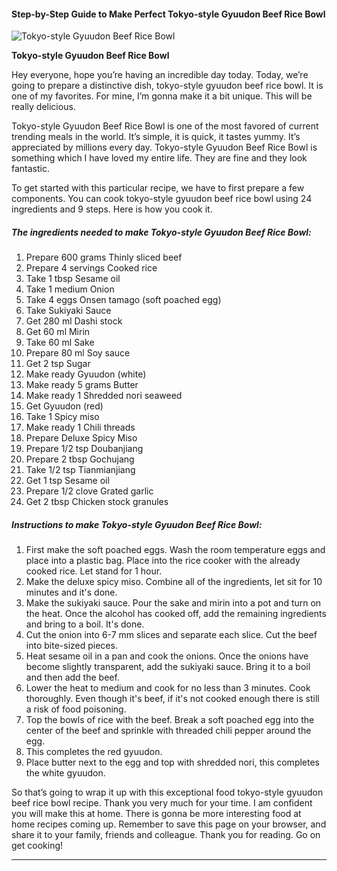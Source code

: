             

#### Step-by-Step Guide to Make Perfect Tokyo-style Gyuudon Beef Rice Bowl

![Tokyo-style Gyuudon Beef Rice Bowl](https://img-global.cpcdn.com/recipes/6681812618182656/751x532cq70/tokyo-style-gyuudon-beef-rice-bowl-recipe-main-photo.jpg)

**Tokyo-style Gyuudon Beef Rice Bowl**

Hey everyone, hope you’re having an incredible day today. Today, we’re going to prepare a distinctive dish, tokyo-style gyuudon beef rice bowl. It is one of my favorites. For mine, I’m gonna make it a bit unique. This will be really delicious.

Tokyo-style Gyuudon Beef Rice Bowl is one of the most favored of current trending meals in the world. It’s simple, it is quick, it tastes yummy. It’s appreciated by millions every day. Tokyo-style Gyuudon Beef Rice Bowl is something which I have loved my entire life. They are fine and they look fantastic.

To get started with this particular recipe, we have to first prepare a few components. You can cook tokyo-style gyuudon beef rice bowl using 24 ingredients and 9 steps. Here is how you cook it.

##### The ingredients needed to make Tokyo-style Gyuudon Beef Rice Bowl:

1.  Prepare 600 grams Thinly sliced beef
2.  Prepare 4 servings Cooked rice
3.  Take 1 tbsp Sesame oil
4.  Take 1 medium Onion
5.  Take 4 eggs Onsen tamago (soft poached egg)
6.  Take Sukiyaki Sauce
7.  Get 280 ml Dashi stock
8.  Get 60 ml Mirin
9.  Take 60 ml Sake
10.  Prepare 80 ml Soy sauce
11.  Get 2 tsp Sugar
12.  Make ready Gyuudon (white)
13.  Make ready 5 grams Butter
14.  Make ready 1 Shredded nori seaweed
15.  Get Gyuudon (red)
16.  Take 1 Spicy miso
17.  Make ready 1 Chili threads
18.  Prepare Deluxe Spicy Miso
19.  Prepare 1/2 tsp Doubanjiang
20.  Prepare 2 tbsp Gochujang
21.  Take 1/2 tsp Tianmianjiang
22.  Get 1 tsp Sesame oil
23.  Prepare 1/2 clove Grated garlic
24.  Get 2 tbsp Chicken stock granules

##### Instructions to make Tokyo-style Gyuudon Beef Rice Bowl:

1.  First make the soft poached eggs. Wash the room temperature eggs and place into a plastic bag. Place into the rice cooker with the already cooked rice. Let stand for 1 hour.
2.  Make the deluxe spicy miso. Combine all of the ingredients, let sit for 10 minutes and it's done.
3.  Make the sukiyaki sauce. Pour the sake and mirin into a pot and turn on the heat. Once the alcohol has cooked off, add the remaining ingredients and bring to a boil. It's done.
4.  Cut the onion into 6-7 mm slices and separate each slice. Cut the beef into bite-sized pieces.
5.  Heat sesame oil in a pan and cook the onions. Once the onions have become slightly transparent, add the sukiyaki sauce. Bring it to a boil and then add the beef.
6.  Lower the heat to medium and cook for no less than 3 minutes. Cook thoroughly. Even though it's beef, if it's not cooked enough there is still a risk of food poisoning.
7.  Top the bowls of rice with the beef. Break a soft poached egg into the center of the beef and sprinkle with threaded chili pepper around the egg.
8.  This completes the red gyuudon.
9.  Place butter next to the egg and top with shredded nori, this completes the white gyuudon.

So that’s going to wrap it up with this exceptional food tokyo-style gyuudon beef rice bowl recipe. Thank you very much for your time. I am confident you will make this at home. There is gonna be more interesting food at home recipes coming up. Remember to save this page on your browser, and share it to your family, friends and colleague. Thank you for reading. Go on get cooking!

* * *